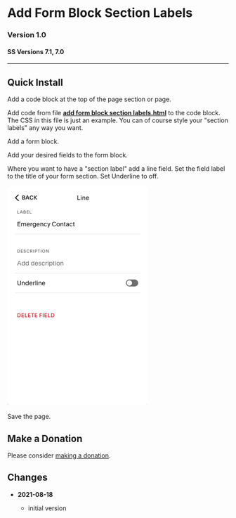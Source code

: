 # Add Form Block Section Labels

### Version 1.0

#### SS Versions 7.1, 7.0

---

## Quick Install

Add a code block at the top of the page section or page.

Add code from file
**[add form block section labels.html](add%20form%20block%20section%20labels.html#L1)**
to the code block. The CSS in this file is just an example. You can of course
style your "section labels" any way you want.

Add a form block.

Add your desired fields to the form block.

Where you want to have a "section label" add a line field. Set the field label
to the title of your form section. Set Underline to off.

![label field example settings](read%20me%20assets/line%20field.png)

Save the page.

## Make a Donation

Please consider
[making a donation](https://github.com/tomsWebConsulting/twcsl#make-a-donation).

## Changes

<!-- * **2021-05-08**

  * verified code works on v7.0 using Brine template family
  * bumped version to 0.1d2
  -->
* **2021-08-18**

  * initial version
